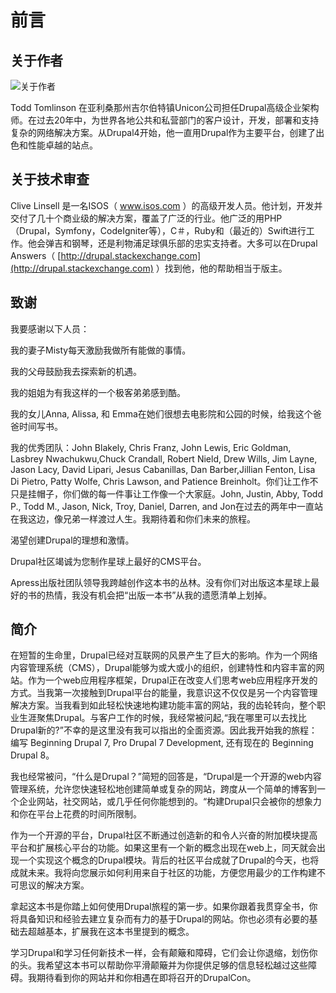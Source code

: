 # 前言

## 关于作者

![关于作者](../images/pic-About_the_Author.png)

Todd Tomlinson 在亚利桑那州吉尔伯特镇Unicon公司担任Drupal高级企业架构师。在过去20年中，为世界各地公共和私营部门的客户设计，开发，部署和支持复杂的网络解决方案。从Drupal4开始，他一直用Drupal作为主要平台，创建了出色和性能卓越的站点。

## 关于技术审查

Clive Linsell 是一名ISOS（ www.isos.com ）的高级开发人员。他计划，开发并交付了几十个商业级的解决方案，覆盖了广泛的行业。他广泛的用PHP（Drupal，Symfony，CodeIgniter等），C＃，Ruby和（最近的）Swift进行工作。他会弹吉和钢琴，还是利物浦足球俱乐部的忠实支持者。大多可以在Drupal Answers（ [http://drupal.stackexchange.com](http://drupal.stackexchange.com) ）找到他，他的帮助相当于版主。

## 致谢

我要感谢以下人员：

我的妻子Misty每天激励我做所有能做的事情。

我的父母鼓励我去探索新的机遇。

我的姐姐为有我这样的一个极客弟弟感到酷。

我的女儿Anna, Alissa, 和 Emma在她们很想去电影院和公园的时候，给我这个爸爸时间写书。

我的优秀团队：John Blakely, Chris Franz, John Lewis, Eric Goldman, Lasbrey Nwachukwu,Chuck Crandall, Robert Nield, Drew Wills, Jim Layne, Jason Lacy, David Lipari, Jesus Cabanillas, Dan Barber,Jillian Fenton, Lisa Di Pietro, Patty Wolfe, Chris Lawson, and Patience Breinholt。你们让工作不只是挂帽子，你们做的每一件事让工作像一个大家庭。John, Justin, Abby, Todd P., Todd M., Jason, Nick, Troy, Daniel, Darren, and Jon在过去的两年中一直站在我这边，像兄弟一样渡过人生。我期待着和你们未来的旅程。

渴望创建Drupal的理想和激情。

Drupal社区竭诚为您制作星球上最好的CMS平台。

Apress出版社团队领导我跨越创作这本书的丛林。没有你们对出版这本星球上最好的书的热情，我没有机会把“出版一本书”从我的遗愿清单上划掉。

## 简介

在短暂的生命里，Drupal已经对互联网的风景产生了巨大的影响。作为一个网络内容管理系统（CMS），Drupal能够为或大或小的组织，创建特性和内容丰富的网站。作为一个web应用程序框架，Drupal正在改变人们思考web应用程序开发的方式。当我第一次接触到Drupal平台的能量，我意识这不仅仅是另一个内容管理解决方案。当我看到如此轻松快速地构建功能丰富的网站，我的齿轮转向，整个职业生涯聚焦Drupal。与客户工作的时候，我经常被问起,“我在哪里可以去找比Drupal新的?”不幸的是这里没有我可以指出的全面资源。因此我开始我的旅程：编写 Beginning Drupal 7, Pro Drupal 7 Development, 还有现在的 Beginning Drupal 8。

我也经常被问，“什么是Drupal？”简短的回答是，“Drupal是一个开源的web内容管理系统，允许您快速轻松地创建简单或复杂的网站，跨度从一个简单的博客到一个企业网站，社交网站，或几乎任何你能想到的。“构建Drupal只会被你的想象力和你在平台上花费的时间所限制。

作为一个开源的平台，Drupal社区不断通过创造新的和令人兴奋的附加模块提高平台和扩展核心平台的功能。如果这里有一个新的概念出现在web上，同天就会出现一个实现这个概念的Drupal模块。背后的社区平台成就了Drupal的今天，也将成就未来。我将向您展示如何利用来自于社区的功能，方便您用最少的工作构建不可思议的解决方案。

拿起这本书是你踏上如何使用Drupal旅程的第一步。如果你跟着我贯穿全书，你将具备知识和经验去建立复杂而有力的基于Drupal的网站。你也必须有必要的基础去超越基本，扩展我在这本书里提到的概念。

学习Drupal和学习任何新技术一样，会有颠簸和障碍，它们会让你退缩，划伤你的头。我希望这本书可以帮助你平滑颠簸并为你提供足够的信息轻松越过这些障碍。我期待看到你的网站并和你相遇在即将召开的DrupalCon。


